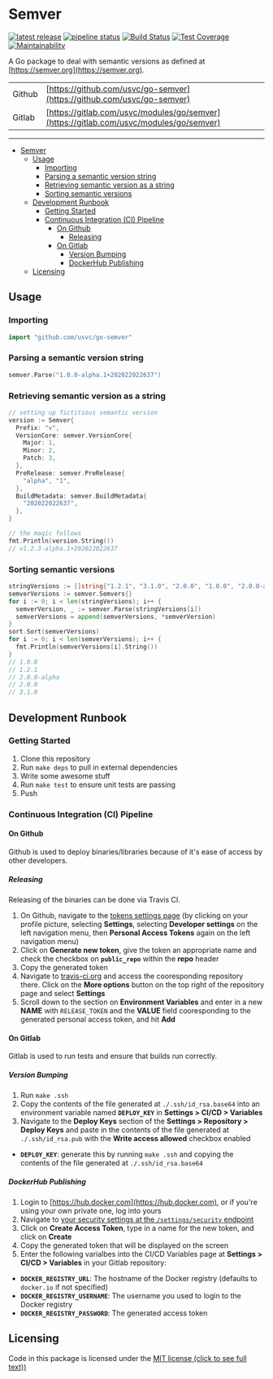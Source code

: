 # Semver

[![latest release](https://badge.fury.io/gh/usvc%2Fgo-semver.svg)](https://github.com/usvc/go-semver/releases)
[![pipeline status](https://gitlab.com/usvc/modules/go/semver/badges/master/pipeline.svg)](https://gitlab.com/usvc/modules/go/semver/-/commits/master)
[![Build Status](https://travis-ci.org/usvc/go-semver.svg?branch=master)](https://travis-ci.org/usvc/go-semver)
[![Test Coverage](https://api.codeclimate.com/v1/badges/7812e899e2569dfab702/test_coverage)](https://codeclimate.com/github/usvc/go-semver/test_coverage)
[![Maintainability](https://api.codeclimate.com/v1/badges/7812e899e2569dfab702/maintainability)](https://codeclimate.com/github/usvc/go-semver/maintainability)

A Go package to deal with semantic versions as defined at [https://semver.org](https://semver.org).

| | |
| --- | --- |
| Github | [https://github.com/usvc/go-semver](https://github.com/usvc/go-semver) |
| Gitlab | [https://gitlab.com/usvc/modules/go/semver](https://gitlab.com/usvc/modules/go/semver) |

- - -

- [Semver](#semver)
  - [Usage](#usage)
    - [Importing](#importing)
    - [Parsing a semantic version string](#parsing-a-semantic-version-string)
    - [Retrieving semantic version as a string](#retrieving-semantic-version-as-a-string)
    - [Sorting semantic versions](#sorting-semantic-versions)
  - [Development Runbook](#development-runbook)
    - [Getting Started](#getting-started)
    - [Continuous Integration (CI) Pipeline](#continuous-integration-ci-pipeline)
      - [On Github](#on-github)
        - [Releasing](#releasing)
      - [On Gitlab](#on-gitlab)
        - [Version Bumping](#version-bumping)
        - [DockerHub Publishing](#dockerhub-publishing)
  - [Licensing](#licensing)

## Usage

### Importing

```go
import "github.com/usvc/go-semver"
```

### Parsing a semantic version string

```go
semver.Parse("1.0.0-alpha.1+202022022637")
```

### Retrieving semantic version as a string

```go
// setting up fictitious semantic version
version := Semver{
  Prefix: "v",
  VersionCore: semver.VersionCore{
    Major: 1,
    Minor: 2,
    Patch: 3,
  },
  PreRelease: semver.PreRelease{
    "alpha", "1",
  },
  BuildMetadata: semver.BuildMetadata{
    "202022022637",
  },
}

// the magic follows
fmt.Println(version.String())
// v1.2.3-alpha.1+202022022637
```

### Sorting semantic versions

```go
stringVersions := []string{"1.2.1", "3.1.0", "2.0.0", "1.0.0", "2.0.0-alpha"}
semverVersions := semver.Semvers{}
for i := 0; i < len(stringVersions); i++ {
  semverVersion, _ := semver.Parse(stringVersions[i])
  semverVersions = append(semverVersions, *semverVersion)
}
sort.Sort(semverVersions)
for i := 0; i < len(semverVersions); i++ {
  fmt.Println(semverVersions[i].String())
}
// 1.0.0
// 1.2.1
// 2.0.0-alpha
// 2.0.0
// 3.1.0
```

## Development Runbook

### Getting Started

1. Clone this repository
2. Run `make deps` to pull in external dependencies
3. Write some awesome stuff
4. Run `make test` to ensure unit tests are passing
5. Push

### Continuous Integration (CI) Pipeline

#### On Github

Github is used to deploy binaries/libraries because of it's ease of access by other developers.

##### Releasing

Releasing of the binaries can be done via Travis CI.

1. On Github, navigate to the [tokens settings page](https://github.com/settings/tokens) (by clicking on your profile picture, selecting **Settings**, selecting **Developer settings** on the left navigation menu, then **Personal Access Tokens** again on the left navigation menu)
2. Click on **Generate new token**, give the token an appropriate name and check the checkbox on **`public_repo`** within the **repo** header
3. Copy the generated token
4. Navigate to [travis-ci.org](https://travis-ci.org) and access the cooresponding repository there. Click on the **More options** button on the top right of the repository page and select **Settings**
5. Scroll down to the section on **Environment Variables** and enter in a new **NAME** with `RELEASE_TOKEN` and the **VALUE** field cooresponding to the generated personal access token, and hit **Add**

#### On Gitlab

Gitlab is used to run tests and ensure that builds run correctly.

##### Version Bumping

1. Run `make .ssh`
2. Copy the contents of the file generated at `./.ssh/id_rsa.base64` into an environment variable named **`DEPLOY_KEY`** in **Settings > CI/CD > Variables**
3. Navigate to the **Deploy Keys** section of the **Settings > Repository > Deploy Keys** and paste in the contents of the file generated at `./.ssh/id_rsa.pub` with the **Write access allowed** checkbox enabled

- **`DEPLOY_KEY`**: generate this by running `make .ssh` and copying the contents of the file generated at `./.ssh/id_rsa.base64`

##### DockerHub Publishing

1. Login to [https://hub.docker.com](https://hub.docker.com), or if you're using your own private one, log into yours
2. Navigate to [your security settings at the `/settings/security` endpoint](https://hub.docker.com/settings/security)
3. Click on **Create Access Token**, type in a name for the new token, and click on **Create**
4. Copy the generated token that will be displayed on the screen
5. Enter the following varialbes into the CI/CD Variables page at **Settings > CI/CD > Variables** in your Gitlab repository:

- **`DOCKER_REGISTRY_URL`**: The hostname of the Docker registry (defaults to `docker.io` if not specified)
- **`DOCKER_REGISTRY_USERNAME`**: The username you used to login to the Docker registry
- **`DOCKER_REGISTRY_PASSWORD`**: The generated access token

## Licensing

Code in this package is licensed under the [MIT license (click to see full text))](./LICENSE)